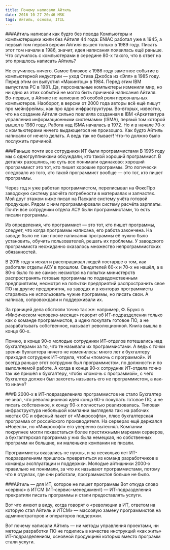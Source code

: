 ```yaml
---
title: Почему написали Айтиль
date: 2016-10-27 20:46 MSK
tags: Айтиль, основы, ITIL
---
```

###Айтиль написали как будто без повода
Компьютеры и компьютерщики жили без Айтиля 44 года: ENIAC работал уже в 1945, а первый том первой версии Айтиля вышел только в 1989 году. Писать этот том начали в 1986, значит, идея написания появилась ещё раньше. Что случилось с компьютерами в середине 80-х такого, что в ответ на это пришлось написать Айтиль? 

Не случилось ничего. Самое близкое к 1986 году заметное событие в компьютерной индустрии — уход Стива Джобса из «Эпл» в 1985 году. Перед этим он выпустил «Макинтош» в 1984. Перед этим IBM выпустила PC в 1981. Да, персональные компьютеры изменили мир, но ни одно из этих событий не могло быть причиной написания Айтиля. Во-первых, в Айтиле не написано об особой роли персональных компьютеров. Наоборот, в версии от 2000 года авторы всё ещё пишут про мейнфреймы, как про ядро инфраструктуры. Во-вторых, известно, что на создание Айтиля сильно повлияла созданная в IBM «Архитектура управления информационными системами» (ISMA), первый том которой вышел в 1980 году. Работа над ISMA началась в 1972. Но и в начале 70-х с компьютерами ничего выдающегося не произошло. Как будто Айтиль написали от нечего делать. А ведь так не бывает! Что-то должно было послужить причиной.

###Раньше почти все сотрудники ИТ были программистами 
В 1995 году мы с одногруппниками обсуждали, кто такой хороший программист. В деталях разошлись, но суть все понимали одинаково: хороший программист это тот, кто пишет хорошие программы. Это логически следовало из того, кто такой программист вообще — это тот, кто пишет программы.

Через год я уже работал программистом, переписывал на ФоксПро заводскую систему расчёта потребности в материалах и запчастях. Мой друг этажом ниже писал на Паскале систему учёта готовой продукции. Рядом с ним программировали систему расчёта зарплаты. Почти все сотрудники отдела АСУ были программистами, то есть писали программы. 

Из определения, что программист — это тот, кто пишет программы, следует, что когда программы написана, его работа закончена. На заводе было не так: после написания программы её нужно было установить, обучить пользователей, решать их проблемы. У заводского программиста неожиданно оказалось множество непрограммистских обязанностей.

В 2015 году я искал и расспрашивал людей постарше о том, как работали отделы АСУ в прошлом. Свидетелей 60-х и 70-х не нашёл, а в 80-х было то же самое: несмотря на попытки министерств распространять готовые программы по подведомственным предприятиям, несмотря на попытки предприятий распространить свое ПО на другие предприятия, на заводах и в конторах программисты старались не использовать чужие программы, но писать свои. А написав, сопровождали и поддерживали их.

За границей дела обстояли точно так же: например, Ф. Брукс в «Мифическом человеко-месяце» говорит об ИТ-подразделении только как о команде программистов, а идею покупать готовое ПО, а не разрабатывать собственное, называет революционной. Книга вышла в конце 60-х.

Помню, в конце 90-х молодые сотрудники ИТ-отделов потешались над бухгалтерами за то, что те называли их программистами. А ведь с точки зрения бухгалтера ничего не изменилось: много лет к бухгалтеру приходил сотрудник ИТ-отдела, чтобы «помочь с программой». И всегда раньше этот сотрудник был программистом, по должности и по выполняемой работе. А когда в конце 90-х сотрудник ИТ-отдела точно так же пришёл к бухгалтеру, чтобы «помочь с программой», с чего бухгалтер должен был захотеть называть его не программистом, а как-то иначе?

###В 2000-х в ИТ-подразделениях программистов не стало 
Бухгалтер не знал, что революционная идея конца 60-х покупать готовое ПО, а не писать собственное, к концу 90-х полностью реализовалась. Типовая инфраструктура небольшой компании выглядела так: на рабочих местах ОС и офисный пакет от «Микрософта», плюс бухгалтерская программа от российского производителя. На серверах ещё держался «Новелл», но «Микрософт» его уверенно вытеснял. Компании покрупнее могли похвастаться более престижными марками серверов, а бухгалтерская программа у них была немецкая, но собственных программ ни большие, ни маленькие компании не писали.
 
Программисты оказались не нужны, и за несколько лет ИТ-подразделениям пришлось превратиться из команд разработчиков в команды эксплуатации и поддержки. Молодые айтишники 2000-х правильно не понимали, за что их называют программистами, потому что в отделах, где они работали, программистов больше не было. 

###Айтиль — для ИТ, которое не пишет программы
Вот откуда слово «сервис» в ИТСМ (ИТ-сервис-менеджмент) — ИТ-подразделения прекратили писать программы и стали предоставлять услуги.   

Вот что имеют в виду, когда говорят о «революции в ИТ, ответом на которую стал Айтиль и ИТСМ» — массовую замену программистов на администраторов и операторов поддержки.

Вот почему написали Айтиль — ни методы управления проектами, ни методы разработки ПО не годились в качестве инструкций «как жить» ИТ-подразделениям, основной продукцией которых вместо программ стали услуги. 
